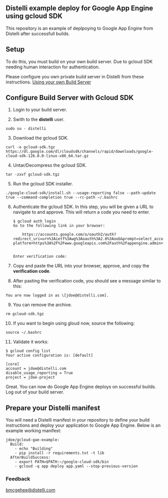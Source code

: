 ## Distelli example deploy for Google App Engine using gcloud SDK

This repository is an example of deplpoying to Google App Engine from Distelli after successfull builds.

## Setup

To do this, you must build on your own build server. Due to gcloud SDK needing human interaction for authentication.

Please configure you own private build server in Distelli from these instructions.
[Using your own Build Server](https://www.distelli.com/docs/kb/using-your-own-build-server)


## Configure Build Server with Gcloud SDK

1. Login to your build server.

2. Swith to the **distelli** user.

  ```
  sudo su - distelli
  ```
  
3. Download the gcloud SDK.

  ```
  curl -o gcloud-sdk.tgz https://dl.google.com/dl/cloudsdk/channels/rapid/downloads/google-cloud-sdk-126.0.0-linux-x86_64.tar.gz
  ```

4. Untar/Decompress the gcloud SDK.

  ```
  tar -zxvf gcloud-sdk.tgz
  ```

5. Run the gcloud SDK installer.

  ```
  ./google-cloud-sdk/install.sh --usage-reporting false --path-update true --command-completion true --rc-path ~/.bashrc
  ```

6. Authenticate the gcloud SDK. In this step, you will be given a URL to navigate to and approve. This will return a code you need to enter.

   ```
   $ gcloud auth login
   Go to the following link in your browser:

       https://accounts.google.com/o/oauth2/auth?redirect_uri=urn%3Aietf%3Awg%3Aoauth%3A2.0%3Aoob&prompt=select_account&response_type=code&client_id=01234567890.apps.googleusercontent.com&scope=https%3A%2F%2Fwww.googleapis.com%2Fauth%2Fuserinfo.email+https%3A%2F%2Fwww.googleapis.com%2Fauth%2Fcloud-platform+https%3A%2F%2Fwww.googleapis.com%2Fauth%2Fappengine.admin+https%3A%2F%2Fwww.googleapis.com%2Fauth%2Fcompute&access_type=offline


   Enter verification code:
   ```

7. Copy and paste the URL into your browser, approve, and copy the **verification code**.

8. After pasting the verification code, you should see a message similar to this:

  ```
  You are now logged in as \[jdoe@distelli.com].
  ```

9. You can remove the archive.

  ```
  rm gcloud-sdk.tgz
  ```

10. If you want to begin using gloud now, source the following:

  ```
  source ~/.bashrc
  ```
  
11. Validate it works:

  ```
  $ gcloud config list
  Your active configuration is: [default]

  [core]
  account = jdoe@distelli.com
  disable_usage_reporting = True
  project = jdoe-project
  ```

Great. You can now do Google App Engine deploys on successful builds. Log out of your build server.

## Prepare your Distelli manifest

You will need a Distelli manifest in your repository to define your build instructions and deploy your application to Google App Engine. Below is an example working manifest:

```
jdoe/gcloud-gae-example:
  Build:
    - echo "Building"
    - pip install -r requirements.txt -t lib
  AfterBuildSuccess:
    - export PATH=$PATH:~/google-cloud-sdk/bin
    - gcloud -q app deploy app.yaml --stop-previous-version
```

### Feedback
[bmcgehee@distelli.com](mailto://bmcgehee@distelli.com)


